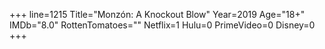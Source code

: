 +++
line=1215
Title="Monzón: A Knockout Blow"
Year=2019
Age="18+"
IMDb="8.0"
RottenTomatoes=""
Netflix=1
Hulu=0
PrimeVideo=0
Disney=0
+++


